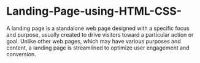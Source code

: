 # Landing-Page-using-HTML-CSS-
A landing page is a standalone web page designed with a specific focus and purpose, usually created to drive visitors toward a particular action or goal. Unlike other web pages, which may have various purposes and content, a landing page is streamlined to optimize user engagement and conversion.
